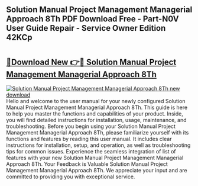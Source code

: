 ## Solution Manual Project Management Managerial Approach 8Th PDF Download Free - Part-N0V User Guide Repair - Service Owner Edition 42KCp

# <h2><a href="http://bc65929.oget.top/?id=Solution+Manual+Project+Management+Managerial+Approach+8Th">🔗Download New 👉🔴 Solution Manual Project Management Managerial Approach 8Th</a></h2>

[![Solution Manual Project Management Managerial Approach 8Th new download](https://i.imgur.com/5g1atiW.png)](http://bc65929.oget.top/?id=Solution+Manual+Project+Management+Managerial+Approach+8Th)
Hello and welcome to the user manual for your newly configured Solution Manual Project Management Managerial Approach 8Th. This guide is here to help you master the functions and capabilities of your product. Inside, you will find detailed instructions for installation, usage, maintenance, and troubleshooting. Before you begin using your Solution Manual Project Management Managerial Approach 8Th, please familiarize yourself with its functions and features by reading this user manual. It includes clear instructions for installation, setup, and operation, as well as troubleshooting tips for common issues. Experience the seamless integration of list of features with your new Solution Manual Project Management Managerial Approach 8Th. Your Feedback is Valuable Solution Manual Project Management Managerial Approach 8Th. We appreciate your input and are committed to providing you with exceptional service.
